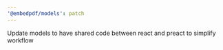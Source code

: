 ```yaml
---
'@embedpdf/models': patch
---
```


Update models to have shared code between react and preact to simplify workflow
